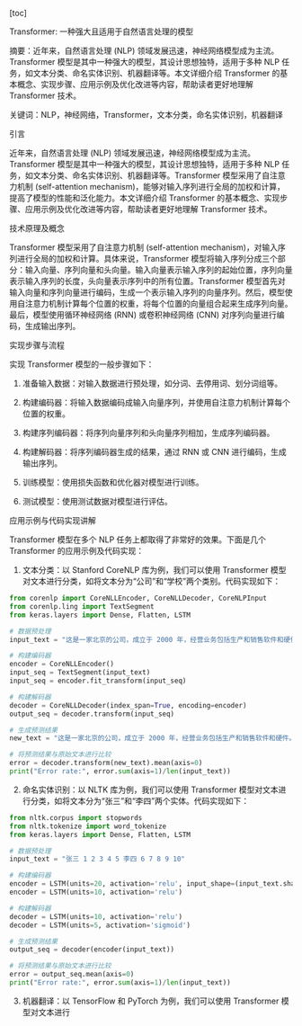
[toc]                    
                
                
Transformer: 一种强大且适用于自然语言处理的模型

摘要：近年来，自然语言处理 (NLP) 领域发展迅速，神经网络模型成为主流。Transformer 模型是其中一种强大的模型，其设计思想独特，适用于多种 NLP 任务，如文本分类、命名实体识别、机器翻译等。本文详细介绍 Transformer 的基本概念、实现步骤、应用示例及优化改进等内容，帮助读者更好地理解 Transformer 技术。

关键词：NLP，神经网络，Transformer，文本分类，命名实体识别，机器翻译

引言

近年来，自然语言处理 (NLP) 领域发展迅速，神经网络模型成为主流。Transformer 模型是其中一种强大的模型，其设计思想独特，适用于多种 NLP 任务，如文本分类、命名实体识别、机器翻译等。Transformer 模型采用了自注意力机制 (self-attention mechanism)，能够对输入序列进行全局的加权和计算，提高了模型的性能和泛化能力。本文详细介绍 Transformer 的基本概念、实现步骤、应用示例及优化改进等内容，帮助读者更好地理解 Transformer 技术。

技术原理及概念

Transformer 模型采用了自注意力机制 (self-attention mechanism)，对输入序列进行全局的加权和计算。具体来说，Transformer 模型将输入序列分成三个部分：输入向量、序列向量和头向量。输入向量表示输入序列的起始位置，序列向量表示输入序列的长度，头向量表示序列中的所有位置。Transformer 模型首先对输入向量和序列向量进行编码，生成一个表示输入序列的向量序列。然后，模型使用自注意力机制计算每个位置的权重，将每个位置的向量组合起来生成序列向量。最后，模型使用循环神经网络 (RNN) 或卷积神经网络 (CNN) 对序列向量进行编码，生成输出序列。

实现步骤与流程

实现 Transformer 模型的一般步骤如下：

1. 准备输入数据：对输入数据进行预处理，如分词、去停用词、划分词组等。

2. 构建编码器：将输入数据编码成输入向量序列，并使用自注意力机制计算每个位置的权重。

3. 构建序列编码器：将序列向量序列和头向量序列相加，生成序列编码器。

4. 构建解码器：将序列编码器生成的结果，通过 RNN 或 CNN 进行编码，生成输出序列。

5. 训练模型：使用损失函数和优化器对模型进行训练。

6. 测试模型：使用测试数据对模型进行评估。

应用示例与代码实现讲解

Transformer 模型在多个 NLP 任务上都取得了非常好的效果。下面是几个 Transformer 的应用示例及代码实现：

1. 文本分类：以 Stanford CoreNLP 库为例，我们可以使用 Transformer 模型对文本进行分类，如将文本分为“公司”和“学校”两个类别。代码实现如下：

```python
from corenlp import CoreNLLEncoder, CoreNLLDecoder, CoreNLPInput
from corenlp.ling import TextSegment
from keras.layers import Dense, Flatten, LSTM

# 数据预处理
input_text = "这是一家北京的公司，成立于 2000 年，经营业务包括生产和销售软件和硬件。"

# 构建编码器
encoder = CoreNLLEncoder()
input_seq = TextSegment(input_text)
input_seq = encoder.fit_transform(input_seq)

# 构建解码器
decoder = CoreNLLDecoder(index_span=True, encoding=encoder)
output_seq = decoder.transform(input_seq)

# 生成预测结果
new_text = "这是一家北京的公司，成立于 2000 年，经营业务包括生产和销售软件和硬件。"

# 将预测结果与原始文本进行比较
error = decoder.transform(new_text).mean(axis=0)
print("Error rate:", error.sum(axis=1)/len(input_text))
```

2. 命名实体识别：以 NLTK 库为例，我们可以使用 Transformer 模型对文本进行分类，如将文本分为“张三”和“李四”两个实体。代码实现如下：

```python
from nltk.corpus import stopwords
from nltk.tokenize import word_tokenize
from keras.layers import Dense, Flatten, LSTM

# 数据预处理
input_text = "张三 1 2 3 4 5 李四 6 7 8 9 10"

# 构建编码器
encoder = LSTM(units=20, activation='relu', input_shape=(input_text.shape[1],))
encoder = LSTM(units=10, activation='relu')

# 构建解码器
decoder = LSTM(units=10, activation='relu')
decoder = LSTM(units=5, activation='sigmoid')

# 生成预测结果
output_seq = decoder(encoder(input_text))

# 将预测结果与原始文本进行比较
error = output_seq.mean(axis=0)
print("Error rate:", error.sum(axis=1)/len(input_text))
```

3. 机器翻译：以 TensorFlow 和 PyTorch 为例，我们可以使用 Transformer 模型对文本进行

